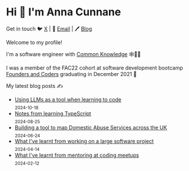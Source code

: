 # Hi 👋 I'm Anna Cunnane

Get in touch 🐦 [X](https://twitter.com/AnnaThereseCu) |
📧 <a href="mailto:anna_cunnane@proton.me"> Email</a> |
🖊️ [Blog](https://www.annacunnane.co.uk/)

Welcome to my profile!

I'm a software engineer with [Common Knowledge](https://commonknowledge.coop/) 🕸️👩‍💻

I was a member of the FAC22 cohort at software development bootcamp [Founders and Coders](https://www.foundersandcoders.com/) graduating in December 2021 
💫


My latest blog posts ✍️
- [Using LLMs as a tool when learning to code](https://annacunnane.co.uk/using-llms-learning-to-code/) <br/> <sub>2024-10-18</sub>
- [Notes from learning TypeScript](https://annacunnane.co.uk/notes-from-learning-typescript/) <br/> <sub>2024-08-25</sub>
- [Building a tool to map Domestic Abuse Services across the UK](https://annacunnane.co.uk/mapping-da-services-uk/) <br/> <sub>2024-06-24</sub>
- [What I've learnt from working on a large software project](https://annacunnane.co.uk/what-i've-learnt-from-working-on-a-large-software-project/) <br/> <sub>2024-04-14</sub>
- [What I've learnt from mentoring at coding meetups](https://annacunnane.co.uk/what-ive-learnt-from-mentoring-at-coding-meetups/) <br/> <sub>2024-02-12</sub>







